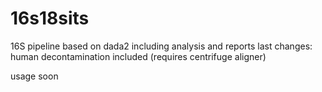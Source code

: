 # 16s18sits
16S  pipeline based on dada2 including analysis and reports
last changes: human decontamination included (requires centrifuge aligner)

usage soon
